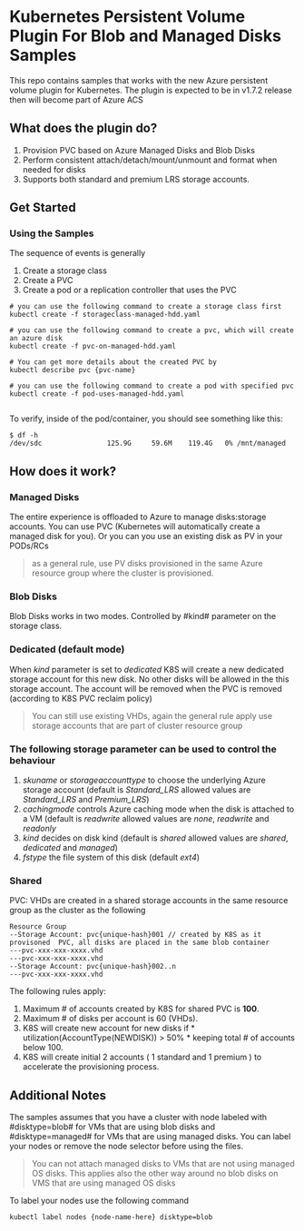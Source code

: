 # Kubernetes Persistent Volume Plugin For Blob and Managed Disks Samples

This repo contains samples that works with the new Azure persistent volume plugin for Kubernetes. The plugin is expected to be in v1.7.2 release then will become part of Azure ACS 


## What does the plugin do? 

1. Provision PVC based on Azure Managed Disks and Blob Disks
2. Perform consistent attach/detach/mount/unmount and format when needed for disks 
3. Supports both standard and premium LRS storage accounts.

## Get Started

### Using the Samples
The sequence of events is generally 

1. Create a storage class
2. Create a PVC 
3. Create a pod or a replication controller that uses the PVC

```
# you can use the following command to create a storage class first
kubectl create -f storageclass-managed-hdd.yaml

# you can use the following command to create a pvc, which will create an azure disk
kubectl create -f pvc-on-managed-hdd.yaml

# You can get more details about the created PVC by
kubectl describe pvc {pvc-name}

# you can use the following command to create a pod with specified pvc
kubectl create -f pod-uses-managed-hdd.yaml
   
```

To verify, inside of the pod/container, you should see something like this:

```
$ df -h
/dev/sdc                125.9G     59.6M    119.4G   0% /mnt/managed
```



## How does it work? 

### Managed Disks
The entire experience is offloaded to Azure to manage disks:storage accounts. You can use PVC (Kubernetes will automatically create a managed disk for you). Or you can you use an existing disk as PV in your PODs/RCs

> as a general rule, use PV disks provisioned in the same Azure resource group where the cluster is provisioned.   

### Blob Disks 
Blob Disks works in two modes. Controlled by #kind# parameter on the storage class. 

### Dedicated (default mode)
When *kind* parameter is set to *dedicated* K8S will create a new dedicated storage account for this new disk. No other disks will be allowed in the this storage account. The account will be removed when the PVC is removed (according to K8S PVC reclaim policy) 

> You can still use existing VHDs, again the general rule apply use storage accounts that are part of cluster resource group

### The following storage parameter can be used to control the behaviour

1. *skuname* or *storageaccounttype* to choose the underlying Azure storage account (default is *Standard_LRS* allowed values are  *Standard_LRS* and *Premium_LRS*)
2. *cachingmode* controls Azure caching mode when the disk is attached to a VM (default is *readwrite* allowed values are *none*, *readwrite* and *readonly*
3. *kind* decides on disk kind (default is *shared* allowed values are *shared*, *dedicated* and *managed*)
4. *fstype* the file system of this disk (default *ext4*)

### Shared
PVC: VHDs are created in a shared storage accounts in the same resource group as the cluster as the following 

```
Resource Group
--Storage Account: pvc{unique-hash}001 // created by K8S as it provisoned  PVC, all disks are placed in the same blob container  
---pvc-xxx-xxx-xxxx.vhd
---pvc-xxx-xxx-xxxx.vhd
--Storage Account: pvc{unique-hash}002..n  
---pvc-xxx-xxx-xxxx.vhd
```

The following rules apply:

1. Maximum # of accounts created by K8S for shared PVC is **100**.
2. Maximum # of disks per account is 60 (VHDs).
3. K8S will create new account for new disks if * utilization(AccountType(NEWDISK)) > 50%  * keeping total # of accounts below 100.
4. K8S will create initial 2 accounts ( 1 standard and 1 premium ) to accelerate the provisioning process.

## Additional Notes
The samples assumes that you have a cluster with node labeled with #disktype=blob# for VMs that are using blob disks and #disktype=managed# for VMs that are using managed disks. You can label your nodes or remove the node selector before using the files. 

> You can not attach managed disks to VMs that are not using managed OS disks. This applies also the other way around no blob disks on VMS that are using managed OS disks

To label your nodes use the following command 
```
kubectl label nodes {node-name-here} disktype=blob
```
